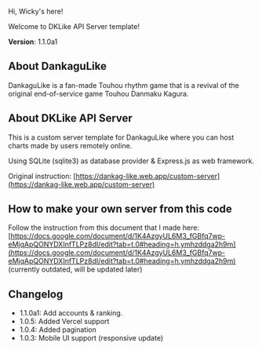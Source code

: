 Hi, Wicky's here!

Welcome to DKLike API Server template!

**Version**: 1.1.0a1

<!-- > [!WARNING]  
> No more new features will be added after this point except for bugs. You are responsible for your own modified code from this template. -->

## About DankaguLike

DankaguLike is a fan-made Touhou rhythm game that is a revival of the original end-of-service game Touhou Danmaku Kagura.

## About DKLike API Server

This is a custom server template for DankaguLike where you can host charts made by users remotely online.

Using SQLite (sqlite3) as database provider & Express.js as web framework.

Original instruction: [https://dankag-like.web.app/custom-server](https://dankag-like.web.app/custom-server)

## How to make your own server from this code

Follow the instruction from this document that I made here: [https://docs.google.com/document/d/1K4AzgyUL6M3_fGBfq7wp-eMjqApQONYDXInfTLPz8dI/edit?tab=t.0#heading=h.ymhzddga2h9m](https://docs.google.com/document/d/1K4AzgyUL6M3_fGBfq7wp-eMjqApQONYDXInfTLPz8dI/edit?tab=t.0#heading=h.ymhzddga2h9m) (currently outdated, will be updated later)

## Changelog
- 1.1.0a1: Add accounts & ranking.
- 1.0.5: Added Vercel support
- 1.0.4: Added pagination
- 1.0.3: Mobile UI support (responsive update)